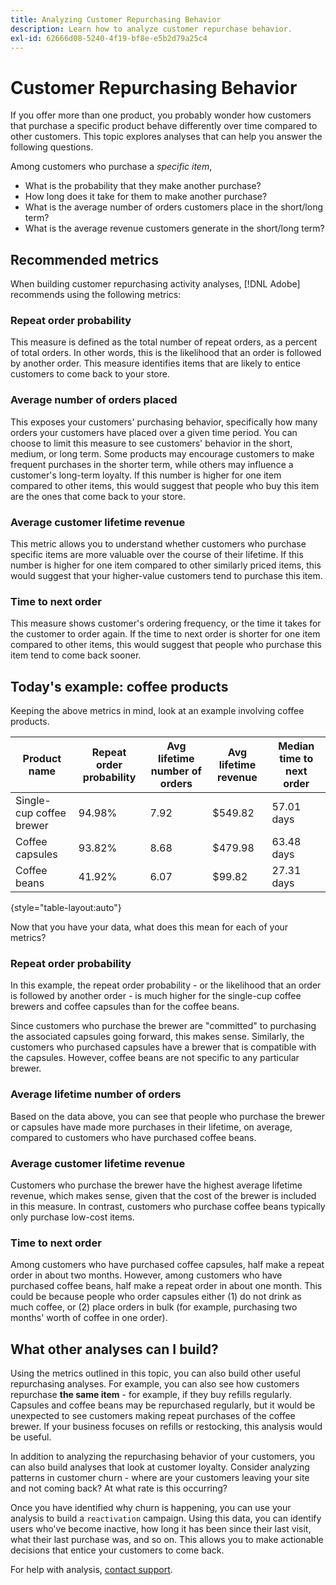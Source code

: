```yaml
---
title: Analyzing Customer Repurchasing Behavior
description: Learn how to analyze customer repurchase behavior.
exl-id: 62666d08-5240-4f19-bf8e-e5b2d79a25c4
---
```

# Customer Repurchasing Behavior

If you offer more than one product, you probably wonder how customers that purchase a specific product behave differently over time compared to other customers. This topic explores analyses that can help you answer the following questions.

Among customers who purchase a *specific item*,

* What is the probability that they make another purchase?
* How long does it take for them to make another purchase?
* What is the average number of orders customers place in the short/long term?
* What is the average revenue customers generate in the short/long term?

## Recommended metrics

When building customer repurchasing activity analyses, [!DNL Adobe] recommends using the following metrics:

### Repeat order probability

This measure is defined as the total number of repeat orders, as a percent of total orders. In other words, this is the likelihood that an order is followed by another order. This measure identifies items that are likely to entice customers to come back to your store.

### Average number of orders placed

This exposes your customers' purchasing behavior, specifically how many orders your customers have placed over a given time period. You can choose to limit this measure to see customers' behavior in the short, medium, or long term. Some products may encourage customers to make frequent purchases in the shorter term, while others may influence a customer's long-term loyalty. If this number is higher for one item compared to other items, this would suggest that people who buy this item are the ones that come back to your store.

### Average customer lifetime revenue

This metric allows you to understand whether customers who purchase specific items are more valuable over the course of their lifetime. If this number is higher for one item compared to other similarly priced items, this would suggest that your higher-value customers tend to purchase this item.

### Time to next order

This measure shows customer's ordering frequency, or the time it takes for the customer to order again. If the time to next order is shorter for one item compared to other items, this would suggest that people who purchase this item tend to come back sooner.

## Today's example: coffee products

Keeping the above metrics in mind, look at an example involving coffee products.

| **Product name** | **Repeat order probability** | **Avg lifetime number of orders** | **Avg lifetime revenue** | **Median time to next order** |
|-----|-----|-----|-----|-----|
| Single-cup coffee brewer | 94.98% | 7.92 | $549.82 | 57.01 days |
| Coffee capsules | 93.82% | 8.68 | $479.98 | 63.48 days |
| Coffee beans | 41.92% | 6.07 | $99.82 | 27.31 days |

{style="table-layout:auto"}

Now that you have your data, what does this mean for each of your metrics?

### Repeat order probability

In this example, the repeat order probability - or the likelihood that an order is followed by another order - is much higher for the single-cup coffee brewers and coffee capsules than for the coffee beans.

Since customers who purchase the brewer are "committed" to purchasing the associated capsules going forward, this makes sense. Similarly, the customers who purchased capsules have a brewer that is compatible with the capsules. However, coffee beans are not specific to any particular brewer.

### Average lifetime number of orders

Based on the data above, you can see that people who purchase the brewer or capsules have made more purchases in their lifetime, on average, compared to customers who have purchased coffee beans.

### Average customer lifetime revenue

Customers who purchase the brewer have the highest average lifetime revenue, which makes sense, given that the cost of the brewer is included in this measure. In contrast, customers who purchase coffee beans typically only purchase low-cost items.

### Time to next order

Among customers who have purchased coffee capsules, half make a repeat order in about two months. However, among customers who have purchased coffee beans, half make a repeat order in about one month. This could be because people who order capsules either (1) do not drink as much coffee, or (2) place orders in bulk (for example, purchasing two months' worth of coffee in one order).

## What other analyses can I build?

Using the metrics outlined in this topic, you can also build other useful repurchasing analyses. For example, you can also see how customers repurchase **the same item** - for example, if they buy refills regularly. Capsules and coffee beans may be repurchased regularly, but it would be unexpected to see customers making repeat purchases of the coffee brewer. If your business focuses on refills or restocking, this analysis would be useful.

In addition to analyzing the repurchasing behavior of your customers, you can also build analyses that look at customer loyalty. Consider analyzing patterns in customer churn - where are your customers leaving your site and not coming back? At what rate is this occurring?

Once you have identified why churn is happening, you can use your analysis to build a `reactivation` campaign. Using this data, you can identify users who've become inactive, how long it has been since their last visit, what their last purchase was, and so on. This allows you to make actionable decisions that entice your customers to come back.

For help with analysis, [contact support](https://experienceleague.adobe.com/docs/commerce-knowledge-base/kb/troubleshooting/miscellaneous/mbi-service-policies.html?lang=en).
